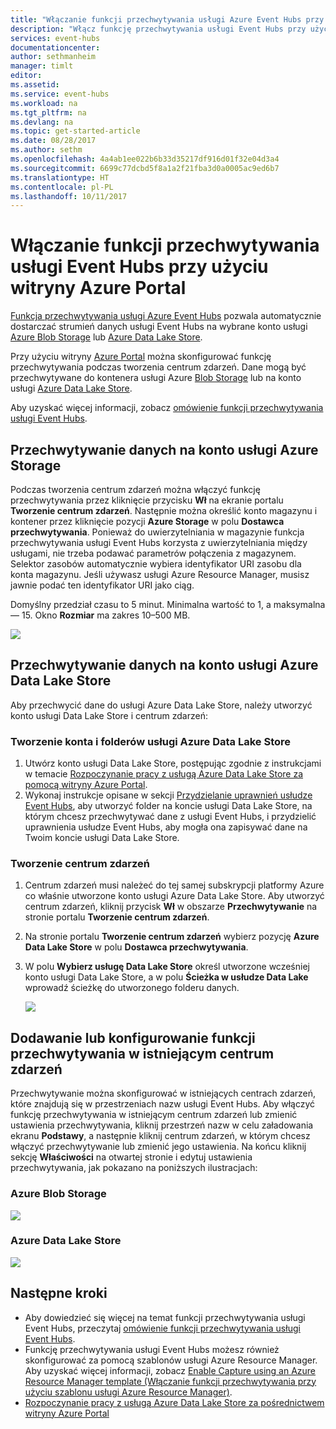 ```yaml
---
title: "Włączanie funkcji przechwytywania usługi Azure Event Hubs przy użyciu portalu | Microsoft Docs"
description: "Włącz funkcję przechwytywania usługi Event Hubs przy użyciu witryny Azure Portal."
services: event-hubs
documentationcenter: 
author: sethmanheim
manager: timlt
editor: 
ms.assetid: 
ms.service: event-hubs
ms.workload: na
ms.tgt_pltfrm: na
ms.devlang: na
ms.topic: get-started-article
ms.date: 08/28/2017
ms.author: sethm
ms.openlocfilehash: 4a4ab1ee022b6b33d35217df916d01f32e04d3a4
ms.sourcegitcommit: 6699c77dcbd5f8a1a2f21fba3d0a0005ac9ed6b7
ms.translationtype: HT
ms.contentlocale: pl-PL
ms.lasthandoff: 10/11/2017
---
```

# <a name="enable-event-hubs-capture-using-the-azure-portal"></a>Włączanie funkcji przechwytywania usługi Event Hubs przy użyciu witryny Azure Portal

[Funkcja przechwytywania usługi Azure Event Hubs][capture-overview] pozwala automatycznie dostarczać strumień danych usługi Event Hubs na wybrane konto usługi [Azure Blob Storage](https://azure.microsoft.com/services/storage/blobs/) lub [Azure Data Lake Store](https://azure.microsoft.com/services/data-lake-store/).

Przy użyciu witryny [Azure Portal](https://portal.azure.com) można skonfigurować funkcję przechwytywania podczas tworzenia centrum zdarzeń. Dane mogą być przechwytywane do kontenera usługi Azure [Blob Storage](https://azure.microsoft.com/services/storage/blobs/) lub na konto usługi [Azure Data Lake Store](https://azure.microsoft.com/services/data-lake-store/).

Aby uzyskać więcej informacji, zobacz [omówienie funkcji przechwytywania usługi Event Hubs][capture-overview].

## <a name="capture-data-to-an-azure-storage-account"></a>Przechwytywanie danych na konto usługi Azure Storage  

Podczas tworzenia centrum zdarzeń można włączyć funkcję przechwytywania przez kliknięcie przycisku **Wł** na ekranie portalu **Tworzenie centrum zdarzeń**. Następnie można określić konto magazynu i kontener przez kliknięcie pozycji **Azure Storage** w polu **Dostawca przechwytywania**. Ponieważ do uwierzytelniania w magazynie funkcja przechwytywania usługi Event Hubs korzysta z uwierzytelniania między usługami, nie trzeba podawać parametrów połączenia z magazynem. Selektor zasobów automatycznie wybiera identyfikator URI zasobu dla konta magazynu. Jeśli używasz usługi Azure Resource Manager, musisz jawnie podać ten identyfikator URI jako ciąg.

Domyślny przedział czasu to 5 minut. Minimalna wartość to 1, a maksymalna — 15. Okno **Rozmiar** ma zakres 10–500 MB.

![][1]

## <a name="capture-data-to-an-azure-data-lake-store-account"></a>Przechwytywanie danych na konto usługi Azure Data Lake Store

Aby przechwycić dane do usługi Azure Data Lake Store, należy utworzyć konto usługi Data Lake Store i centrum zdarzeń:

### <a name="create-an-azure-data-lake-store-account-and-folders"></a>Tworzenie konta i folderów usługi Azure Data Lake Store

1. Utwórz konto usługi Data Lake Store, postępując zgodnie z instrukcjami w temacie [Rozpoczynanie pracy z usługą Azure Data Lake Store za pomocą witryny Azure Portal](../data-lake-store/data-lake-store-get-started-portal.md).
2. Wykonaj instrukcje opisane w sekcji [Przydzielanie uprawnień usłudze Event Hubs](../data-lake-store/data-lake-store-archive-eventhub-capture.md#assign-permissions-to-event-hubs), aby utworzyć folder na koncie usługi Data Lake Store, na którym chcesz przechwytywać dane z usługi Event Hubs, i przydzielić uprawnienia usłudze Event Hubs, aby mogła ona zapisywać dane na Twoim koncie usługi Data Lake Store.  

### <a name="create-an-event-hub"></a>Tworzenie centrum zdarzeń

1. Centrum zdarzeń musi należeć do tej samej subskrypcji platformy Azure co właśnie utworzone konto usługi Azure Data Lake Store. Aby utworzyć centrum zdarzeń, kliknij przycisk **Wł** w obszarze **Przechwytywanie** na stronie portalu **Tworzenie centrum zdarzeń**. 
2. Na stronie portalu **Tworzenie centrum zdarzeń** wybierz pozycję **Azure Data Lake Store** w polu **Dostawca przechwytywania**.
3. W polu **Wybierz usługę Data Lake Store** określ utworzone wcześniej konto usługi Data Lake Store, a w polu **Ścieżka w usłudze Data Lake** wprowadź ścieżkę do utworzonego folderu danych.

    ![][3]

## <a name="add-or-configure-capture-on-an-existing-event-hub"></a>Dodawanie lub konfigurowanie funkcji przechwytywania w istniejącym centrum zdarzeń

Przechwytywanie można skonfigurować w istniejących centrach zdarzeń, które znajdują się w przestrzeniach nazw usługi Event Hubs. Aby włączyć funkcję przechwytywania w istniejącym centrum zdarzeń lub zmienić ustawienia przechwytywania, kliknij przestrzeń nazw w celu załadowania ekranu **Podstawy**, a następnie kliknij centrum zdarzeń, w którym chcesz włączyć przechwytywanie lub zmienić jego ustawienia. Na końcu kliknij sekcję **Właściwości** na otwartej stronie i edytuj ustawienia przechwytywania, jak pokazano na poniższych ilustracjach:

### <a name="azure-blob-storage"></a>Azure Blob Storage

![][2]

### <a name="azure-data-lake-store"></a>Azure Data Lake Store

![][4]

[1]: ./media/event-hubs-capture-enable-through-portal/event-hubs-capture1.png
[2]: ./media/event-hubs-capture-enable-through-portal/event-hubs-capture2.png
[3]: ./media/event-hubs-capture-enable-through-portal/event-hubs-capture3.png
[4]: ./media/event-hubs-capture-enable-through-portal/event-hubs-capture4.png

## <a name="next-steps"></a>Następne kroki

- Aby dowiedzieć się więcej na temat funkcji przechwytywania usługi Event Hubs, przeczytaj [omówienie funkcji przechwytywania usługi Event Hubs][capture-overview].
- Funkcję przechwytywania usługi Event Hubs możesz również skonfigurować za pomocą szablonów usługi Azure Resource Manager. Aby uzyskać więcej informacji, zobacz [Enable Capture using an Azure Resource Manager template (Włączanie funkcji przechwytywania przy użyciu szablonu usługi Azure Resource Manager)](event-hubs-resource-manager-namespace-event-hub-enable-capture.md).
- [Rozpoczynanie pracy z usługą Azure Data Lake Store za pośrednictwem witryny Azure Portal](../data-lake-store/data-lake-store-get-started-portal.md)

[capture-overview]: event-hubs-capture-overview.md